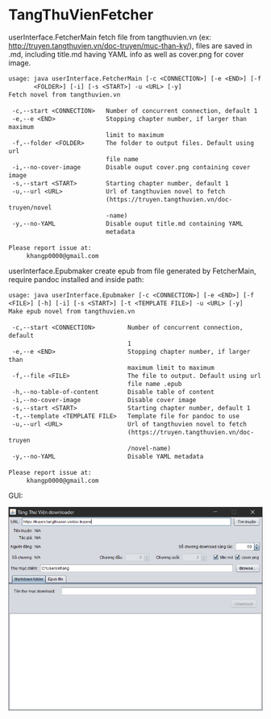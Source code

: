 # TangThuVienFetcher

userInterface.FetcherMain fetch file from tangthuvien.vn (ex: http://truyen.tangthuvien.vn/doc-truyen/muc-than-ky/), files are saved in
.md, including title.md having YAML info as well as cover.png for cover image.

    usage: java userInterface.FetcherMain [-c <CONNECTION>] [-e <END>] [-f
           <FOLDER>] [-i] [-s <START>] -u <URL> [-y]
    Fetch novel from tangthuvien.vn
    
     -c,--start <CONNECTION>   Number of concurrent connection, default 1
     -e,--e <END>              Stopping chapter number, if larger than maximum
                               limit to maximum
     -f,--folder <FOLDER>      The folder to output files. Default using url
                               file name
     -i,--no-cover-image       Disable ouput cover.png containing cover image
     -s,--start <START>        Starting chapter number, default 1
     -u,--url <URL>            Url of tangthuvien novel to fetch
                               (https://truyen.tangthuvien.vn/doc-truyen/novel
                               -name)
     -y,--no-YAML              Disable ouput title.md containing YAML
                               metadata
    
    Please report issue at:
         khangp0000@gmail.com
    

userInterface.Epubmaker create epub from file generated by FetcherMain, require pandoc installed and inside path:

    usage: java userInterface.Epubmaker [-c <CONNECTION>] [-e <END>] [-f <FILE>] [-h] [-i] [-s <START>] [-t <TEMPLATE FILE>] -u <URL> [-y]
    Make epub novel from tangthuvien.vn
    
     -c,--start <CONNECTION>         Number of concurrent connection, default
                                     1
     -e,--e <END>                    Stopping chapter number, if larger than
                                     maximum limit to maximum
     -f,--file <FILE>                The file to output. Default using url
                                     file name .epub
     -h,--no-table-of-content        Disable table of content
     -i,--no-cover-image             Disable cover image
     -s,--start <START>              Starting chapter number, default 1
     -t,--template <TEMPLATE FILE>   Template file for pandoc to use
     -u,--url <URL>                  Url of tangthuvien novel to fetch
                                     (https://truyen.tangthuvien.vn/doc-truyen
                                     /novel-name)
     -y,--no-YAML                    Disable YAML metadata
    
    Please report issue at:
         khangp0000@gmail.com
         
GUI:

![GUI](./README_Resource/GUI.png)
